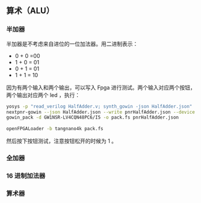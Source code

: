 ## 算术（ALU）

### 半加器

半加器是不考虑来自进位的一位加法器。用二进制表示：

- 0 + 0 =00
- 1 + 0 = 01
- 0 + 1 = 01
- 1 + 1 = 10

因为有两个输入和两个输出，可以写入 Fpga 进行测试。两个输入对应两个按钮，两个输出对应两个 led ，执行：

```bash
yosys -p "read_verilog HalfAdder.v; synth_gowin -json HalfAdder.json"
nextpnr-gowin --json HalfAdder.json --write pnrHalfAdder.json --device GW1NSR-LV4CQN48PC6/I5 --cst tangnano4k-2i2o.cst
gowin_pack -d GW1NSR-LV4CQN48PC6/I5 -o pack.fs pnrHalfAdder.json
	
openFPGALoader -b tangnano4k pack.fs
```

然后按下按钮测试，注意按钮松开的时候为 1 。

### 全加器

### 16 进制加法器

### 算术器



